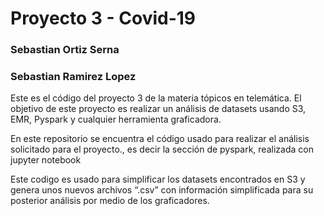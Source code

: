 # Proyecto 3 - Covid-19 
### Sebastian Ortiz Serna 
### Sebastian Ramirez Lopez


Este es el código del proyecto 3 de la materia tópicos en telemática. 
El objetivo de este proyecto es realizar un análisis de datasets usando S3, EMR, Pyspark y cualquier herramienta graficadora. 


En este repositorio se encuentra el código usado para realizar el análisis solicitado para el proyecto., es decir la sección de pyspark, realizada con jupyter notebook

Este codigo es usado para simplificar los datasets encontrados en S3 y genera unos nuevos archivos “.csv” con información simplificada para su posterior análisis por medio de los graficadores.


 